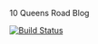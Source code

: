 10 Queens Road Blog

[![Build Status](https://travis-ci.org/10QueensRoad/10queensroad.github.io.png?branch=master)](https://travis-ci.org/10QueensRoad/10queensroad.github.io)

